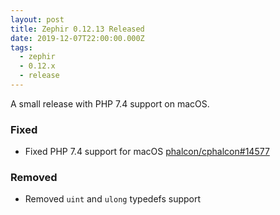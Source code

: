 ```yaml
---
layout: post
title: Zephir 0.12.13 Released
date: 2019-12-07T22:00:00.000Z
tags:
  - zephir
  - 0.12.x
  - release
---
```

A small release with PHP 7.4 support on macOS.

### Fixed
- Fixed PHP 7.4 support for macOS [phalcon/cphalcon#14577](https://github.com/phalcon/cphalcon/issues/14577)

### Removed
- Removed `uint` and `ulong` typedefs support

